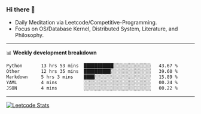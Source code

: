 ### Hi there 👋
* Daily Meditation via Leetcode/Competitive-Programming.
* Focus on OS/Database Kernel, Distributed System, Literature, and Philosophy.

-------

📊 **Weekly development breakdown**
<!--START_SECTION:waka-->

```txt
Python       13 hrs 53 mins  ███████████░░░░░░░░░░░░░░   43.67 %
Other        12 hrs 35 mins  ██████████░░░░░░░░░░░░░░░   39.60 %
Markdown     5 hrs 3 mins    ████░░░░░░░░░░░░░░░░░░░░░   15.89 %
YAML         4 mins          ░░░░░░░░░░░░░░░░░░░░░░░░░   00.24 %
JSON         4 mins          ░░░░░░░░░░░░░░░░░░░░░░░░░   00.22 %
```

<!--END_SECTION:waka-->

-------

[![Leetcode Stats](https://leetcard.jacoblin.cool/hzhang413?font=Fira+Mono)](https://leetcode.com/fxrc)
<!-- ![image](./cyberpunk-ghost-in-the-shell.gif)
![image](./gis-archive.png) -->
